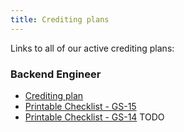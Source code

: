 ```yaml
---
title: Crediting plans
---
```


Links to all of our active crediting plans:

### Backend Engineer 

- [Crediting plan](https://docs.google.com/document/d/1A0G5Xa6KV3Rmfa9YyDvwtvvxGUP-6V4SiN2sqEZEfzQ/edit)
- [Printable Checklist - GS-15](https://docs.google.com/document/d/13rxXT3fpyHHtkRkIIjE0v0j_6dTgvpFJIjP14PqK5Jw/edit)
- [Printable Checklist - GS-14]() TODO
